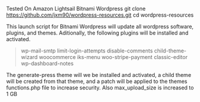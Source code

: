 Tested On Amazon Lightsail Bitnami Wordpress
git clone https://github.com/jxm90/wordpress-resources.git
cd wordpress-resources 

This launch script for Bitnami Wordpress will update all wordpress software, plugins, and themes.
Aditionally, the following plugins will be installed and activated.

>wp-mail-smtp 
>limit-login-attempts
>disable-comments
>child-theme-wizard
>woocommerce
>iks-menu
>woo-stripe-payment
>classic-editor
>wp-dashboard-notes

The generate-press theme will we be installed and activated, a child theme will be created from that theme, and a patch will be applied to the themes functions.php file to increase security. 
Also max_upload_size is increased to 1 GB
